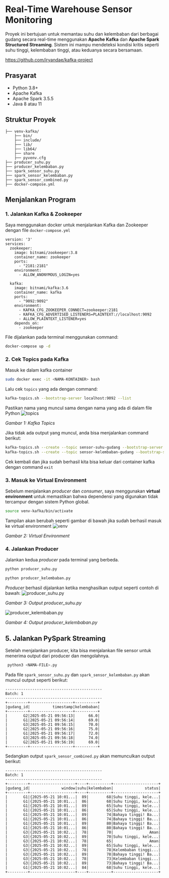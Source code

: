 # Real-Time Warehouse Sensor Monitoring

Proyek ini bertujuan untuk memantau suhu dan kelembaban dari berbagai gudang secara real-time menggunakan **Apache Kafka** dan **Apache Spark Structured Streaming**. Sistem ini mampu mendeteksi kondisi kritis seperti suhu tinggi, kelembaban tinggi, atau keduanya secara bersamaan.

https://github.com/iryandae/kafka-project

## Prasyarat

- Python 3.8+
- Apache Kafka
- Apache Spark 3.5.5
- Java 8 atau 11

## Struktur Proyek
```
├── venv-kafka/
    ├── bin/
    ├── include/
    ├── lib/
    ├── lib64/
    ├── share
    ├── pyvenv.cfg
├── producer_suhu.py
├── producer_kelembaban.py
├── spark_sensor_suhu.py
├── spark_sensor_kelembaban.py
├── spark_sensor_combined.py
├── docker-compose.yml
```
## Menjalankan Program

### 1. Jalankan Kafka & Zookeeper
Saya menggunakan docker untuk menjalankan Kafka dan Zookeeper dengan file `docker-compose.yml`
```
version: '3'
services:
  zookeeper:
    image: bitnami/zookeeper:3.8
    container_name: zookeeper
    ports:
      - "2181:2181"
    environment:
      - ALLOW_ANONYMOUS_LOGIN=yes

  kafka:
    image: bitnami/kafka:3.6
    container_name: kafka
    ports:
      - "9092:9092"
    environment:
      - KAFKA_CFG_ZOOKEEPER_CONNECT=zookeeper:2181
      - KAFKA_CFG_ADVERTISED_LISTENERS=PLAINTEXT://localhost:9092
      - ALLOW_PLAINTEXT_LISTENER=yes
    depends_on:
      - zookeeper
```
File dijalankan pada terminal menggunakan command:
```bash
docker-compose up -d
```

### 2. Cek Topics pada Kafka
Masuk ke dalam kafka container
```bash
sudo docker exec -it <NAMA-KONTAINER> bash
```
Lalu cek `topics` yang ada dengan command:
```bash
kafka-topics.sh --bootstrap-server localhost:9092 --list
```
Pastikan nama yang muncul sama dengan nama yang ada di dalam file Python
![topics](https://github.com/user-attachments/assets/db3249e2-0a6d-4a4d-ad48-ebc6da19a964)

*Gambar 1: Kafka Topics*

Jika tidak ada output yang muncul, anda bisa menjalankan command berikut:
```bash
kafka-topics.sh --create --topic sensor-suhu-gudang --bootstrap-server localhost:9092
kafka-topics.sh --create --topic sensor-kelembaban-gudang --bootstrap-server localhost:9092
```
Cek kembali dan jika sudah berhasil kita bisa keluar dari container kafka dengan command `exit`

### 3. Masuk ke Virtual Environment
Sebelum menjalankan *producer* dan *consumer*, saya menggunakan **virtual environment** untuk memastikan bahwa dependensi yang digunakan tidak tercampur dengan sistem Python global.
```bash
source venv-kafka/bin/activate
```
Tampilan akan berubah seperti gambar di bawah jika sudah berhasil masuk ke virtual environment
![venv](https://github.com/user-attachments/assets/ebb3e6f3-e103-47a7-b837-00b322e74580)

*Gambar 2: Virtual Environment*

### 4. Jalankan Producer
Jalankan kedua *producer* pada terminal yang berbeda.
```bash
python producer_suhu.py
```
```bash
python producer_kelembaban.py
```
*Producer* berhasil dijalankan ketika menghasilkan output seperti contoh di bawah:
![producer_suhu.py](https://github.com/user-attachments/assets/30210172-4646-448c-bdd0-44468ccc21ea)

*Gambar 3: Output producer_suhu.py*

![producer_kelembaban.py](https://github.com/user-attachments/assets/f93d8b52-30fb-4c43-a254-be85772ab1b9)

*Gambar 4: Output producer_kelembaban.py*

## 5. Jalankan PySpark Streaming
Setelah menjalankan producer, kita bisa menjalankan file sensor untuk menerima output dari producer dan mengolahnya. 
```bash
 python3 <NAMA-FILE>.py
```

Pada file `spark_sensor_suhu.py` dan `spark_sensor_kelembaban.py` akan muncul output seperti berikut:
```
-------------------------------------------
Batch: 1
-------------------------------------------
+---------+-------------------+----------+
|gudang_id|          timestamp|kelembaban|
+---------+-------------------+----------+
|       G2|2025-05-21 09:56:13|      66.0|
|       G1|2025-05-21 09:56:14|      69.0|
|       G3|2025-05-21 09:56:15|      70.0|
|       G2|2025-05-21 09:56:16|      75.0|
|       G1|2025-05-21 09:56:17|      72.0|
|       G3|2025-05-21 09:56:18|      74.0|
|       G2|2025-05-21 09:56:19|      69.0|
+---------+-------------------+----------+
```

Sedangkan output `spark_sensor_combined.py` akan memunculkan output berikut:
```
-------------------------------------------
Batch: 1
-------------------------------------------
+---------+--------------------+----+----------+--------------------+
|gudang_id|              window|suhu|kelembaban|              status|
+---------+--------------------+----+----------+--------------------+
|       G1|{2025-05-21 10:01...|  89|        68|Suhu tinggi, kele...|
|       G1|{2025-05-21 10:01...|  86|        68|Suhu tinggi, kele...|
|       G1|{2025-05-21 10:01...|  89|        65|Suhu tinggi, kele...|
|       G1|{2025-05-21 10:01...|  86|        65|Suhu tinggi, kele...|
|       G1|{2025-05-21 10:01...|  89|        74|Bahaya tinggi! Ba...|
|       G1|{2025-05-21 10:01...|  86|        74|Bahaya tinggi! Ba...|
|       G1|{2025-05-21 10:01...|  89|        80|Bahaya tinggi! Ba...|
|       G1|{2025-05-21 10:01...|  86|        80|Bahaya tinggi! Ba...|
|       G3|{2025-05-21 10:02...|  78|        70|                Aman|
|       G3|{2025-05-21 10:02...|  89|        70|Suhu tinggi, kele...|
|       G3|{2025-05-21 10:02...|  78|        65|                Aman|
|       G3|{2025-05-21 10:02...|  89|        65|Suhu tinggi, kele...|
|       G3|{2025-05-21 10:02...|  78|        78|Kelembaban tinggi...|
|       G3|{2025-05-21 10:02...|  89|        78|Bahaya tinggi! Ba...|
|       G3|{2025-05-21 10:02...|  78|        73|Kelembaban tinggi...|
|       G3|{2025-05-21 10:02...|  89|        73|Bahaya tinggi! Ba...|
|       G1|{2025-05-21 10:02...|  84|        68|Suhu tinggi, kele...|
+---------+--------------------+----+----------+--------------------+
```

